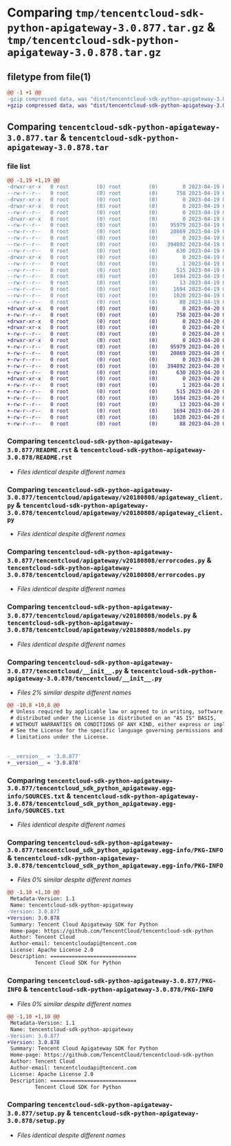 # Comparing `tmp/tencentcloud-sdk-python-apigateway-3.0.877.tar.gz` & `tmp/tencentcloud-sdk-python-apigateway-3.0.878.tar.gz`

## filetype from file(1)

```diff
@@ -1 +1 @@
-gzip compressed data, was "dist/tencentcloud-sdk-python-apigateway-3.0.877.tar", last modified: Wed Apr 19 08:58:58 2023, max compression
+gzip compressed data, was "dist/tencentcloud-sdk-python-apigateway-3.0.878.tar", last modified: Thu Apr 20 00:18:15 2023, max compression
```

## Comparing `tencentcloud-sdk-python-apigateway-3.0.877.tar` & `tencentcloud-sdk-python-apigateway-3.0.878.tar`

### file list

```diff
@@ -1,19 +1,19 @@
-drwxr-xr-x   0 root         (0) root         (0)        0 2023-04-19 08:58:58.000000 tencentcloud-sdk-python-apigateway-3.0.877/
--rw-r--r--   0 root         (0) root         (0)      758 2023-04-19 08:58:58.000000 tencentcloud-sdk-python-apigateway-3.0.877/README.rst
-drwxr-xr-x   0 root         (0) root         (0)        0 2023-04-19 08:58:58.000000 tencentcloud-sdk-python-apigateway-3.0.877/tencentcloud/
-drwxr-xr-x   0 root         (0) root         (0)        0 2023-04-19 08:58:58.000000 tencentcloud-sdk-python-apigateway-3.0.877/tencentcloud/apigateway/
--rw-r--r--   0 root         (0) root         (0)        0 2023-04-19 08:58:58.000000 tencentcloud-sdk-python-apigateway-3.0.877/tencentcloud/apigateway/__init__.py
-drwxr-xr-x   0 root         (0) root         (0)        0 2023-04-19 08:58:58.000000 tencentcloud-sdk-python-apigateway-3.0.877/tencentcloud/apigateway/v20180808/
--rw-r--r--   0 root         (0) root         (0)    95979 2023-04-19 08:58:58.000000 tencentcloud-sdk-python-apigateway-3.0.877/tencentcloud/apigateway/v20180808/apigateway_client.py
--rw-r--r--   0 root         (0) root         (0)    20869 2023-04-19 08:58:58.000000 tencentcloud-sdk-python-apigateway-3.0.877/tencentcloud/apigateway/v20180808/errorcodes.py
--rw-r--r--   0 root         (0) root         (0)        0 2023-04-19 08:58:58.000000 tencentcloud-sdk-python-apigateway-3.0.877/tencentcloud/apigateway/v20180808/__init__.py
--rw-r--r--   0 root         (0) root         (0)   394892 2023-04-19 08:58:58.000000 tencentcloud-sdk-python-apigateway-3.0.877/tencentcloud/apigateway/v20180808/models.py
--rw-r--r--   0 root         (0) root         (0)      630 2023-04-19 08:58:58.000000 tencentcloud-sdk-python-apigateway-3.0.877/tencentcloud/__init__.py
-drwxr-xr-x   0 root         (0) root         (0)        0 2023-04-19 08:58:58.000000 tencentcloud-sdk-python-apigateway-3.0.877/tencentcloud_sdk_python_apigateway.egg-info/
--rw-r--r--   0 root         (0) root         (0)        1 2023-04-19 08:58:58.000000 tencentcloud-sdk-python-apigateway-3.0.877/tencentcloud_sdk_python_apigateway.egg-info/dependency_links.txt
--rw-r--r--   0 root         (0) root         (0)      515 2023-04-19 08:58:58.000000 tencentcloud-sdk-python-apigateway-3.0.877/tencentcloud_sdk_python_apigateway.egg-info/SOURCES.txt
--rw-r--r--   0 root         (0) root         (0)     1694 2023-04-19 08:58:58.000000 tencentcloud-sdk-python-apigateway-3.0.877/tencentcloud_sdk_python_apigateway.egg-info/PKG-INFO
--rw-r--r--   0 root         (0) root         (0)       13 2023-04-19 08:58:58.000000 tencentcloud-sdk-python-apigateway-3.0.877/tencentcloud_sdk_python_apigateway.egg-info/top_level.txt
--rw-r--r--   0 root         (0) root         (0)     1694 2023-04-19 08:58:58.000000 tencentcloud-sdk-python-apigateway-3.0.877/PKG-INFO
--rw-r--r--   0 root         (0) root         (0)     1020 2023-04-19 08:58:58.000000 tencentcloud-sdk-python-apigateway-3.0.877/setup.py
--rw-r--r--   0 root         (0) root         (0)       88 2023-04-19 08:58:58.000000 tencentcloud-sdk-python-apigateway-3.0.877/setup.cfg
+drwxr-xr-x   0 root         (0) root         (0)        0 2023-04-20 00:18:15.000000 tencentcloud-sdk-python-apigateway-3.0.878/
+-rw-r--r--   0 root         (0) root         (0)      758 2023-04-20 00:18:15.000000 tencentcloud-sdk-python-apigateway-3.0.878/README.rst
+drwxr-xr-x   0 root         (0) root         (0)        0 2023-04-20 00:18:15.000000 tencentcloud-sdk-python-apigateway-3.0.878/tencentcloud/
+drwxr-xr-x   0 root         (0) root         (0)        0 2023-04-20 00:18:15.000000 tencentcloud-sdk-python-apigateway-3.0.878/tencentcloud/apigateway/
+-rw-r--r--   0 root         (0) root         (0)        0 2023-04-20 00:18:15.000000 tencentcloud-sdk-python-apigateway-3.0.878/tencentcloud/apigateway/__init__.py
+drwxr-xr-x   0 root         (0) root         (0)        0 2023-04-20 00:18:15.000000 tencentcloud-sdk-python-apigateway-3.0.878/tencentcloud/apigateway/v20180808/
+-rw-r--r--   0 root         (0) root         (0)    95979 2023-04-20 00:18:15.000000 tencentcloud-sdk-python-apigateway-3.0.878/tencentcloud/apigateway/v20180808/apigateway_client.py
+-rw-r--r--   0 root         (0) root         (0)    20869 2023-04-20 00:18:15.000000 tencentcloud-sdk-python-apigateway-3.0.878/tencentcloud/apigateway/v20180808/errorcodes.py
+-rw-r--r--   0 root         (0) root         (0)        0 2023-04-20 00:18:15.000000 tencentcloud-sdk-python-apigateway-3.0.878/tencentcloud/apigateway/v20180808/__init__.py
+-rw-r--r--   0 root         (0) root         (0)   394892 2023-04-20 00:18:15.000000 tencentcloud-sdk-python-apigateway-3.0.878/tencentcloud/apigateway/v20180808/models.py
+-rw-r--r--   0 root         (0) root         (0)      630 2023-04-20 00:18:15.000000 tencentcloud-sdk-python-apigateway-3.0.878/tencentcloud/__init__.py
+drwxr-xr-x   0 root         (0) root         (0)        0 2023-04-20 00:18:15.000000 tencentcloud-sdk-python-apigateway-3.0.878/tencentcloud_sdk_python_apigateway.egg-info/
+-rw-r--r--   0 root         (0) root         (0)        1 2023-04-20 00:18:15.000000 tencentcloud-sdk-python-apigateway-3.0.878/tencentcloud_sdk_python_apigateway.egg-info/dependency_links.txt
+-rw-r--r--   0 root         (0) root         (0)      515 2023-04-20 00:18:15.000000 tencentcloud-sdk-python-apigateway-3.0.878/tencentcloud_sdk_python_apigateway.egg-info/SOURCES.txt
+-rw-r--r--   0 root         (0) root         (0)     1694 2023-04-20 00:18:15.000000 tencentcloud-sdk-python-apigateway-3.0.878/tencentcloud_sdk_python_apigateway.egg-info/PKG-INFO
+-rw-r--r--   0 root         (0) root         (0)       13 2023-04-20 00:18:15.000000 tencentcloud-sdk-python-apigateway-3.0.878/tencentcloud_sdk_python_apigateway.egg-info/top_level.txt
+-rw-r--r--   0 root         (0) root         (0)     1694 2023-04-20 00:18:15.000000 tencentcloud-sdk-python-apigateway-3.0.878/PKG-INFO
+-rw-r--r--   0 root         (0) root         (0)     1020 2023-04-20 00:18:15.000000 tencentcloud-sdk-python-apigateway-3.0.878/setup.py
+-rw-r--r--   0 root         (0) root         (0)       88 2023-04-20 00:18:15.000000 tencentcloud-sdk-python-apigateway-3.0.878/setup.cfg
```

### Comparing `tencentcloud-sdk-python-apigateway-3.0.877/README.rst` & `tencentcloud-sdk-python-apigateway-3.0.878/README.rst`

 * *Files identical despite different names*

### Comparing `tencentcloud-sdk-python-apigateway-3.0.877/tencentcloud/apigateway/v20180808/apigateway_client.py` & `tencentcloud-sdk-python-apigateway-3.0.878/tencentcloud/apigateway/v20180808/apigateway_client.py`

 * *Files identical despite different names*

### Comparing `tencentcloud-sdk-python-apigateway-3.0.877/tencentcloud/apigateway/v20180808/errorcodes.py` & `tencentcloud-sdk-python-apigateway-3.0.878/tencentcloud/apigateway/v20180808/errorcodes.py`

 * *Files identical despite different names*

### Comparing `tencentcloud-sdk-python-apigateway-3.0.877/tencentcloud/apigateway/v20180808/models.py` & `tencentcloud-sdk-python-apigateway-3.0.878/tencentcloud/apigateway/v20180808/models.py`

 * *Files identical despite different names*

### Comparing `tencentcloud-sdk-python-apigateway-3.0.877/tencentcloud/__init__.py` & `tencentcloud-sdk-python-apigateway-3.0.878/tencentcloud/__init__.py`

 * *Files 2% similar despite different names*

```diff
@@ -10,8 +10,8 @@
 # Unless required by applicable law or agreed to in writing, software
 # distributed under the License is distributed on an "AS IS" BASIS,
 # WITHOUT WARRANTIES OR CONDITIONS OF ANY KIND, either express or implied.
 # See the License for the specific language governing permissions and
 # limitations under the License.
 
 
-__version__ = '3.0.877'
+__version__ = '3.0.878'
```

### Comparing `tencentcloud-sdk-python-apigateway-3.0.877/tencentcloud_sdk_python_apigateway.egg-info/SOURCES.txt` & `tencentcloud-sdk-python-apigateway-3.0.878/tencentcloud_sdk_python_apigateway.egg-info/SOURCES.txt`

 * *Files identical despite different names*

### Comparing `tencentcloud-sdk-python-apigateway-3.0.877/tencentcloud_sdk_python_apigateway.egg-info/PKG-INFO` & `tencentcloud-sdk-python-apigateway-3.0.878/tencentcloud_sdk_python_apigateway.egg-info/PKG-INFO`

 * *Files 0% similar despite different names*

```diff
@@ -1,10 +1,10 @@
 Metadata-Version: 1.1
 Name: tencentcloud-sdk-python-apigateway
-Version: 3.0.877
+Version: 3.0.878
 Summary: Tencent Cloud Apigateway SDK for Python
 Home-page: https://github.com/TencentCloud/tencentcloud-sdk-python
 Author: Tencent Cloud
 Author-email: tencentcloudapi@tencent.com
 License: Apache License 2.0
 Description: ============================
         Tencent Cloud SDK for Python
```

### Comparing `tencentcloud-sdk-python-apigateway-3.0.877/PKG-INFO` & `tencentcloud-sdk-python-apigateway-3.0.878/PKG-INFO`

 * *Files 0% similar despite different names*

```diff
@@ -1,10 +1,10 @@
 Metadata-Version: 1.1
 Name: tencentcloud-sdk-python-apigateway
-Version: 3.0.877
+Version: 3.0.878
 Summary: Tencent Cloud Apigateway SDK for Python
 Home-page: https://github.com/TencentCloud/tencentcloud-sdk-python
 Author: Tencent Cloud
 Author-email: tencentcloudapi@tencent.com
 License: Apache License 2.0
 Description: ============================
         Tencent Cloud SDK for Python
```

### Comparing `tencentcloud-sdk-python-apigateway-3.0.877/setup.py` & `tencentcloud-sdk-python-apigateway-3.0.878/setup.py`

 * *Files identical despite different names*

